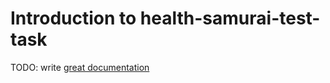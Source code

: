 # Introduction to health-samurai-test-task

TODO: write [great documentation](http://jacobian.org/writing/what-to-write/)

